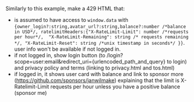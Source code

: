 Similarly to this example, make a 429 HTML that:

- is assumed to have access to `window.data` with `{owner_login?:string,avatar_url?:string,balance?:number /*balance in USD*/, ratelimitHeaders:{"X-RateLimit-Limit": number /*requests per hour*/,  "X-RateLimit-Remaining": string /* requests remaining */, "X-RateLimit-Reset": string /*unix timestamp in seconds*/ }}`. user info won't be available if not logged in.
- if not logged in, show login button (to /login?scope=user:email&redirect_uri={urlencoded_path_and_query} to login) and privacy policy and terms (linking to privacy.html and tos.html)
- if logged in, it shows user card with balance and link to sponsor more (https://github.com/sponsors/janwilmake) explaining that the limit is X-Ratelimit-Limit requests per hour unless you have a positive balance (sponsor me)
